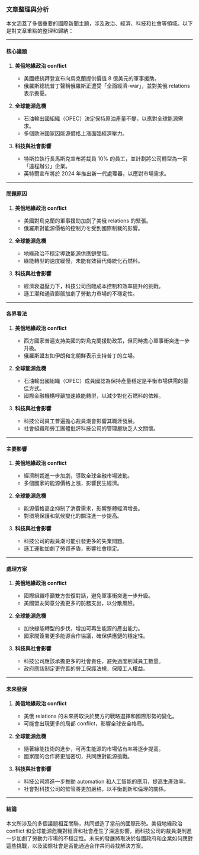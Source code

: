 ### 文章整理與分析

本文涵蓋了多個重要的國際新聞主題，涉及政治、經濟、科技和社會等領域。以下是對文章重點的整理和歸納：

---

#### **核心議題**

1. **美俄地緣政治 conflict**
   - 美國總統拜登宣布向烏克蘭提供價值 8 億美元的軍事援助。
   - 俄羅斯總統普丁聲稱俄羅斯正遭受「全面經濟-war」，並對美俄 relations 表示擔憂。

2. **全球能源危機**
   - 石油輸出國組織（OPEC）決定保持原油產量不變，以應對全球能源需求。
   - 多個歐洲國家因能源價格上漲面臨經濟壓力。

3. **科技與社會影響**
   - 特斯拉執行長馬斯克宣布將裁員 10% 的員工，並計劃將公司轉型為一家「遠程辦公」企業。
   - 英特爾宣布將於 2024 年推出新一代處理器，以應對市場需求。

---

#### **問題原因**

1. **美俄地緣政治 conflict**
   - 美國對烏克蘭的軍事援助加劇了美俄 relations 的緊張。
   - 俄羅斯對能源價格的控制力を受到國際制裁的影響。

2. **全球能源危機**
   - 地緣政治不穩定導致能源供應鏈受阻。
   - 綠能轉型的速度緩慢，未能有效替代傳統化石燃料。

3. **科技與社會影響**
   - 經濟衰退壓力下，科技公司面臨成本控制和效率提升的挑戰。
   - 遜工潮和通貨膨脹加劇了勞動力市場的不穩定性。

---

#### **各界看法**

1. **美俄地緣政治 conflict**
   - 西方國家普遍支持美國的對烏克蘭援助政策，但同時擔心軍事衝突進一步升級。
   - 俄羅斯盟友如伊朗和北朝鮮表示支持普丁的立場。

2. **全球能源危機**
   - 石油輸出國組織（OPEC）成員國認為保持產量穩定是平衡市場供需的最佳方式。
   - 國際金融機構呼籲加速綠能轉型，以減少對化石燃料的依賴。

3. **科技與社會影響**
   - 科技公司員工普遍擔心裁員潮會影響其職涯發展。
   - 社會組織和勞工團體批評科技公司的管理層缺乏人文關懷。

---

#### **主要影響**

1. **美俄地緣政治 conflict**
   - 經濟制裁進一步加劇，導致全球金融市場波動。
   - 多個國家的能源價格上漲，影響民生經濟。

2. **全球能源危機**
   - 能源價格高企抑制了消費需求，影響整體經濟增長。
   - 對環境保護和氣候變化的關注進一步提高。

3. **科技與社會影響**
   - 科技公司的裁員潮可能引發更多的失業問題。
   - 遜工運動加劇了勞資矛盾，影響社會穩定。

---

#### **處理方案**

1. **美俄地緣政治 conflict**
   - 國際組織呼籲雙方恢復對話，避免軍事衝突進一步升級。
   - 美國盟友同意分擔更多的防務支出，以分散風險。

2. **全球能源危機**
   - 加快綠能轉型的步伐，增加可再生能源的產出能力。
   - 國家間簽署更多能源合作協議，確保供應鏈的穩定性。

3. **科技與社會影響**
   - 科技公司應該承擔更多的社會責任，避免過度削減員工數量。
   - 政府應該制定更完善的勞工保護法規，保障工人權益。

---

#### **未來發展**

1. **美俄地緣政治 conflict**
   - 美俄 relations 的未來將取決於雙方的戰略選擇和國際形勢的變化。
   - 可能會出現更多的局部 conflict，影響全球安全格局。

2. **全球能源危機**
   - 隨著綠能技術的進步，可再生能源的市場佔有率將逐步提高。
   - 國家間的合作將更加密切，共同應對能源挑戰。

3. **科技與社會影響**
   - 科技公司將進一步推動 automation 和人工智能的應用，提高生產效率。
   - 社會對科技公司的監管將更加嚴格，以平衡創新和倫理的關係。

---

#### **結論**

本文所涉及的多個議題相互關聯，共同塑造了當前的國際形勢。美俄地緣政治 conflict 和全球能源危機對經濟和社會產生了深遠影響，而科技公司的裁員潮則進一步加劇了勞動力市場的不穩定性。未來的發展將取決於各國政府和企業如何應對這些挑戰，以及國際社會是否能通過合作共同尋找解決方案。